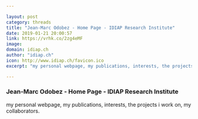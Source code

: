 ```yaml
---

layout: post
category: threads
title: "Jean-Marc Odobez - Home Page - IDIAP Research Institute"
date: 2019-01-21 20:00:57
link: https://vrhk.co/2zg4eMF
image: 
domain: idiap.ch
author: "idiap.ch"
icon: http://www.idiap.ch/favicon.ico
excerpt: "my personal webpage, my publications, interests, the projects i work on, my collaborators."

---
```


### Jean-Marc Odobez - Home Page - IDIAP Research Institute

my personal webpage, my publications, interests, the projects i work on, my collaborators.